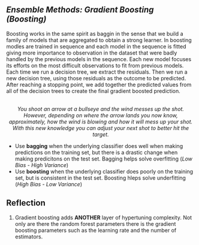 <h2> <i>Ensemble Methods: Gradient Boosting (Boosting) </i> </h2>
Boosting works in the same spirit as baggin in the sense that we build a family of models that are aggregated to obtain a strong learner. In boosting modles are trained in sequence and each model in the sequence is fitted giving more importance to observation in the dataset that were badly handled by the previous models in the sequence. Each new model focuses its efforts on the most difficult observations to fit from previous models. Each time we run a decision tree, we extract the residuals. Then we run a new decision tree, using those residuals as the outcome to be predicted. After reaching a stopping point, we add together the predicted values from all of the decision trees to create the final gradient boosted prediction. <br> </br>

<p align='center'> <i> You shoot an arrow at a bullseye and the wind messes up the shot. However, depending on where the arrow lands you now know, approximately, how the wind is blowing and how it will mess up your shot. With this new knowledge you can adjust your next shot to better hit the target. </i> </p>

<ul>
  <li> Use <b>bagging</b> when the underlying classifier does well when making predictions on the training set, but there is a drastic change when making predicitons on the test set. Bagging helps solve overfitting (<i>Low Bias - High Variance</i>)
  <li> Use <b>boosting</b> when the underlying classifier does poorly on the training set, but is consistent in the test set. Boosting hleps solve underfitting (<i>High Bias - Low Variance</i>)
</ul>



<h2> Reflection </h2>
<ol>
  <li> Gradient boosting adds <b>ANOTHER</b> layer of hypertuning complexity. Not only are there the random forest parameters there is the gradient boosting parameters such as the learning rate and the number of estimators.</li>
</ol>
